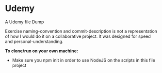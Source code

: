 # Udemy

A Udemy file Dump

Exercise naming-convention and commit-description is not a representation of how I would do it on a collaborative project.
It was designed for speed and personal-understanding.

**To clone/run on your own machine:**

- Make sure you npm init in order to use NodeJS on the scripts in this file project
